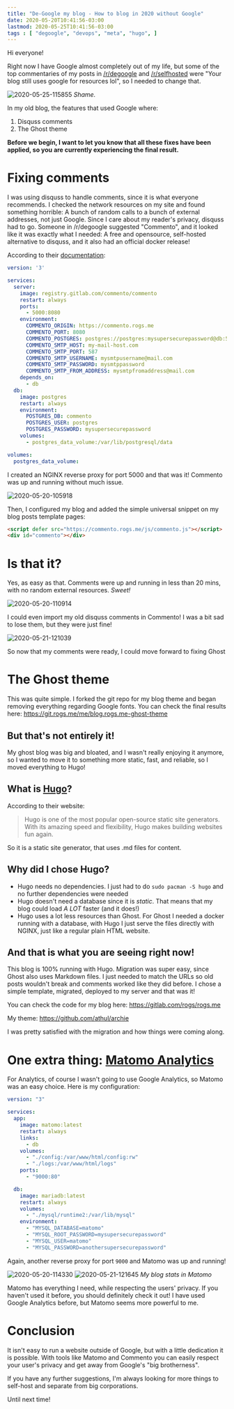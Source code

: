 ```yaml
---
title: "De-Google my blog - How to blog in 2020 without Google"
date: 2020-05-20T10:41:56-03:00
lastmod: 2020-05-25T10:41:56-03:00
tags : [ "degoogle", "devops", "meta", "hugo", ]
---
```


Hi everyone!

Right now I have Google almost completely out of my life, but some of the top commentaries of my 
posts in [/r/degoogle](https://reddit.com/r/degoogle) and [/r/selfhosted](https://reddit.com/r/selfhosted) were "Your blog still uses google for resources lol", 
so I needed to change that.

![2020-05-25-115855](/2020-05-25-115855.png)
*Shame.*

In my old blog, the features that used Google where:
  1) Disquss comments
  2) The Ghost theme

**Before we begin, I want to let you know that all these fixes have been applied, so you are currently 
experiencing the final result.**

# Fixing comments

I was using disquss to handle comments, since it is what everyone recommends. I checked the network 
resources on my site and found something horrible: A bunch of random calls to a bunch of external 
addresses, not just Google. Since I care about my reader's privacy, disquss had to go. Someone in 
/r/degoogle suggested "Commento", and it looked like it was exactly what I needed: A free and opensource, 
self-hosted alternative to disquss, and it also had an official docker release!

According to their [documentation](https://docs.commento.io/installation/self-hosting/on-your-server/docker.html):
```yaml
version: '3'

services:
  server:
    image: registry.gitlab.com/commento/commento
    restart: always
    ports:
      - 5000:8080
    environment:
      COMMENTO_ORIGIN: https://commento.rogs.me
      COMMENTO_PORT: 8080
      COMMENTO_POSTGRES: postgres://postgres:mysupersecurepassword@db:5432/commento?sslmode=disable
      COMMENTO_SMTP_HOST: my-mail-host.com
      COMMENTO_SMTP_PORT: 587
      COMMENTO_SMTP_USERNAME: mysmtpusername@mail.com
      COMMENTO_SMTP_PASSWORD: mysmtppassword
      COMMENTO_SMTP_FROM_ADDRESS: mysmtpfromaddress@mail.com
    depends_on:
      - db
  db:
    image: postgres
    restart: always
    environment:
      POSTGRES_DB: commento
      POSTGRES_USER: postgres
      POSTGRES_PASSWORD: mysupersecurepassword
    volumes:
      - postgres_data_volume:/var/lib/postgresql/data

volumes:
  postgres_data_volume:
```

I created an NGINX reverse proxy for port 5000 and that was it! Commento was up and running without much 
issue.

![2020-05-20-105918](/2020-05-20-105918.png)

Then, I configured my blog and added the simple universal snippet on my blog posts template pages:

```html
<script defer src="https://commento.rogs.me/js/commento.js"></script>
<div id="commento"></div>
```

# Is that it?

Yes, as easy as that. Comments were up and running in less than 20 mins, with no random external resources. 
*Sweet!*

![2020-05-20-110914](/2020-05-20-110914.png)

I could even import my old disquss comments in Commento! I was a bit sad to lose them, but they were 
just fine! 

![2020-05-21-121039](/2020-05-21-121039.png)

So now that my comments were ready, I could move forward to fixing Ghost

# The Ghost theme

This was quite simple. I forked the git repo for my blog theme and began removing everything regarding 
Google fonts. You can check the final results here: https://git.rogs.me/me/blog.rogs.me-ghost-theme

## But that's not entirely it!

My ghost blog was big and bloated, and I wasn't really enjoying it anymore, so I wanted to move it to something more 
static, fast, and reliable, so I moved everything to Hugo!

## What is [Hugo](https://gohugo.io/)?

According to their website:
> Hugo is one of the most popular open-source static site generators. With its amazing speed and flexibility, Hugo makes building websites fun again.

So it is a static site generator, that uses .md files for content.

## Why did I chose Hugo? 

- Hugo needs no dependencies. I just had to do `sudo pacman -S hugo` and no further dependencies were 
needed
- Hugo doesn't need a database since it is *static*. That means that my blog could load *A LOT* faster 
(and it does!)
- Hugo uses a lot less resources than Ghost. For Ghost I needed a docker running with a database, with Hugo
I just serve the files directly with NGINX, just like a regular plain HTML website.

## And that is what you are seeing right now!

This blog is 100% running with Hugo. Migration was super easy, since Ghost also uses Markdown files. I just needed to match the URLs so old posts wouldn't break and comments worked like they did before. I chose a simple template, migrated, deployed to my server and that was it! 

You can check the code for my blog here: https://gitlab.com/rogs/rogs.me

My theme: https://github.com/athul/archie

I was pretty satisfied with the migration and how things were coming along.

# One extra thing: [Matomo Analytics](https://matomo.org/)

For Analytics, of course I wasn't going to use Google Analytics, so Matomo was an easy choice. Here is my 
configuration:

```yaml
version: "3"

services:
  app:
    image: matomo:latest
    restart: always
    links:
      - db
    volumes:
      - "./config:/var/www/html/config:rw"
      - "./logs:/var/www/html/logs"
    ports:
      - "9000:80"

  db:
    image: mariadb:latest
    restart: always
    volumes:
      - "./mysql/runtime2:/var/lib/mysql"
    environment:
      - "MYSQL_DATABASE=matomo"
      - "MYSQL_ROOT_PASSWORD=mysupersecurepassword"
      - "MYSQL_USER=matomo"
      - "MYSQL_PASSWORD=anothersupersecurepassword"
```
Again, another reverse proxy for port `9000` and Matomo was up and running!

![2020-05-20-114330](/2020-05-20-114330.png)
![2020-05-21-121645](/2020-05-21-121645.png)
*My blog stats in Matomo*

Matomo has everything I need, while respecting the users' privacy. If you haven't used it before, you should definitely check it out! I have used Google Analytics before, but Matomo seems more powerful to me.

# Conclusion

It isn't easy to run a website outside of Google, but with a little dedication it is possible. With tools 
like Matomo and Commento you can easily respect your user's privacy and get away from Google's "big 
brotherness".

If you have any further suggestions, I'm always looking for more things to self-host and separate
from big corporations.

Until next time!
